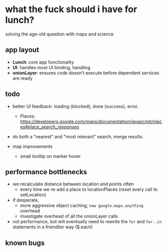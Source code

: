 # what the fuck should i have for lunch?
solving the age-old question with maps and science

## app layout
- **Lunch**: core app functionality
- **UI**: handles most UI binding, handling
- **onionLayer**: ensures code doesn't execute before dependent services are ready

## todo
- better UI feedback: loading (blocked), done (success), error.
  - Places: <https://developers.google.com/maps/documentation/javascript/places#place_search_responses>
- do both a "nearest" and "most relevant" search, merge results.

- map improvements
  - small tooltip on marker hover

## performance bottlenecks
- we recalculate distance between location and points often
  - every time we re-add a place to locationPlaces (reset every call to setLocation)
- if desperate,
  - more aggressive object caching, `new google.maps.anything` overhead
  - investigate overhead of all the onionLayer calls
- not performance, but will eventually need to rewrite the `for` and `for..in` statements in a friendlier way ($.each)

## known bugs
